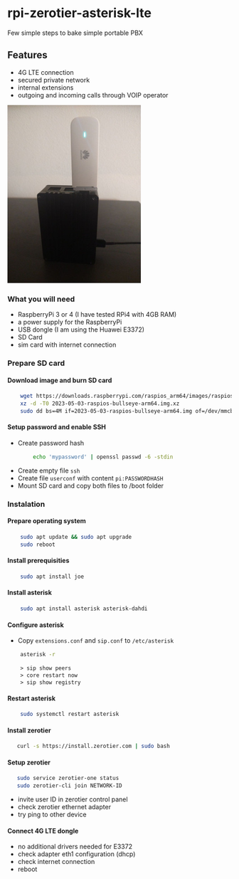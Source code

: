 # rpi-zerotier-asterisk-lte

Few simple steps to bake simple portable PBX 

## Features
- 4G LTE connection
- secured private network
- internal extensions
- outgoing and incoming calls through VOIP operator


![Rpi4](images/photo.jpg)


### What you will need

- RaspberryPi 3 or 4 (I have tested RPi4 with 4GB RAM)
- a power supply for the RaspberryPi 
- USB dongle (I am using the Huawei E3372)
- SD Card
- sim card with internet connection


### Prepare SD card
#### Download image and burn SD card
```sh
	wget https://downloads.raspberrypi.com/raspios_arm64/images/raspios_arm64-2023-05-03/2023-05-03-raspios-bullseye-arm64.img.xz
	xz -d -T0 2023-05-03-raspios-bullseye-arm64.img.xz
	sudo dd bs=4M if=2023-05-03-raspios-bullseye-arm64.img of=/dev/mmcblk0
```
#### Setup password and enable SSH
- Create password hash
```sh
		echo 'mypassword' | openssl passwd -6 -stdin
```
- Create empty file `ssh` 
- Create file `userconf` with content
		`pi:PASSWORDHASH`
- Mount SD card and copy both files to /boot folder

### Instalation

#### Prepare operating system

```sh
	sudo apt update && sudo apt upgrade
	sudo reboot
```

#### Install prerequisities
 
```sh
	sudo apt install joe
```
#### Install asterisk
```sh
	sudo apt install asterisk asterisk-dahdi
```

#### Configure asterisk
- Copy `extensions.conf` and `sip.conf` to `/etc/asterisk`

```sh
	asterisk -r
```
```	
	> sip show peers
	> core restart now
	> sip show registry
```

#### Restart asterisk
```sh
	sudo systemctl restart asterisk

```

#### Install zerotier
```sh
   curl -s https://install.zerotier.com | sudo bash
```

#### Setup zerotier
```sh   
   sudo service zerotier-one status
   sudo zerotier-cli join NETWORK-ID
```

- invite user ID in zerotier control panel
- check zerotier ethernet adapter
- try ping to other device

#### Connect 4G LTE dongle

- no additional drivers needed for E3372
- check adapter eth1 configuration (dhcp)
- check internet connection
- reboot

